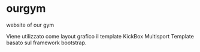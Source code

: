 # ourgym
website of our gym

Viene utilizzato come layout grafico il template KickBox Multisport Template basato sul framework bootstrap.